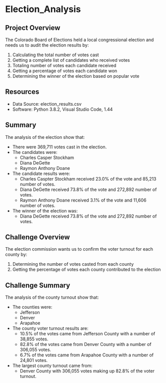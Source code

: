 # Election_Analysis

## Project Overview
The Colorado Board of Elections held a local congressional election and needs us to audit the election results by:

1. Calculating the total number of votes cast
2. Getting a complete list of candidates who received votes
3. Totaling number of votes each candidate received
4. Getting a percentage of votes each candidate won
5. Determining the winner of the election based on popular vote
## Resources
- Data Source: election_results.csv
- Software: Python 3.8.2, Visual Studio Code, 1.44
## Summary
The analysis of the election show that:

- There were 369,711 votes cast in the election.
- The candidates were:
    - Charles Casper Stockham
    - Diana DeGette
    - Raymon Anthony Doane
- The candidate results were:
    - Charles Caspter Stockham received 23.0% of the vote and 85,213 number of votes.
    - Diana DeGette received 73.8% of the vote and 272,892 number of votes.
    - Raymon Anthony Doane received 3.1% of the vote and 11,606 number of votes.
- The winner of the election was:
    - Diana DeGette received 73.8% of the vote and 272,892 number of votes.

## Challenge Overview
The election commission wants us to confirm the voter turnout for each county by:

1. Determining the number of votes casted from each county
2. Getting the percentage of votes each county contributed to the election
## Challenge Summary
The analysis of the county turnout show that:

- The counties were:
    - Jefferson
    - Denver
    - Arapahoe
- The county voter turnout results are:
    - 10.5% of the votes came from Jefferson County with a number of 38,855 votes.
    - 82.8% of the votes came from Denver County with a number of 306,055 votes.
    - 6.7% of the votes came from Arapahoe County with a number of 24,801 votes.
- The largest county turnout came from:
    - Denver County with 306,055 votes making up 82.8% of the voter turnout.